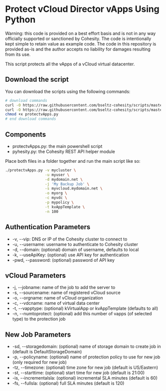 # Protect vCloud Director vApps Using Python

Warning: this code is provided on a best effort basis and is not in any way officially supported or sanctioned by Cohesity. The code is intentionally kept simple to retain value as example code. The code in this repository is provided as-is and the author accepts no liability for damages resulting from its use.

This script protects all the vApps of a vCloud virtual datacenter.

## Download the script

You can download the scripts using the following commands:

```bash
# download commands
curl -O https://raw.githubusercontent.com/bseltz-cohesity/scripts/master/python/protectvApps/protectvApps.py
curl -O https://raw.githubusercontent.com/bseltz-cohesity/scripts/master/python/pyhesity.py
chmod +x protectvApps.py
# end download commands
```

## Components

* protectvApps.py: the main powershell script
* pyhesity.py: the Cohesity REST API helper module

Place both files in a folder together and run the main script like so:

```bash
./protectvApps.py -v mycluster \
                  -u myuser \
                  -d mydomain.net \
                  -j 'My Backup Job' \
                  -s myvcloud.mydomain.net \
                  -o myorg \
                  -c myvdc \
                  -p mypolicy \
                  -t kvAppTemplate \
                  -n 100
```

## Authentication Parameters

* -v, --vip: DNS or IP of the Cohesity cluster to connect to
* -u, --username: username to authenticate to Cohesity cluster
* -d, --domain: (optional) domain of username, defaults to local
* -k, --useApiKey: (optional) use API key for authentication
* -pwd, --password: (optional) password of API key

## vCloud Parameters

* -j, --jobname: name of the job to add the server to
* -s, --sourcename: name of registered vCloud source
* -o, --orgname: name of vCloud organization
* -c, --vdcname: name of virtual data center
* -t, --vapptype: (optional) kVirtualApp or kvAppTemplate (defaults to all)
* -n, --numtoprotect: (optional) add this number of vapps (of selected type) to the protection job

## New Job Parameters

* -sd, --storagedomain: (optional) name of storage domain to create job in (default is DefaultStorageDomain)
* -p, --policyname: (optional) name of protection policy to use for new job (only required for new job)
* -tz, --timezone: (optional) time zone for new job (default is US/Eastern)
* -st, --starttime: (optional) start time for new job (default is 21:00)
* -is, --incrementalsla: (optional) incremental SLA minutes (default is 60)
* -fs, --fullsla: (optional) full SLA minutes (default is 120)
